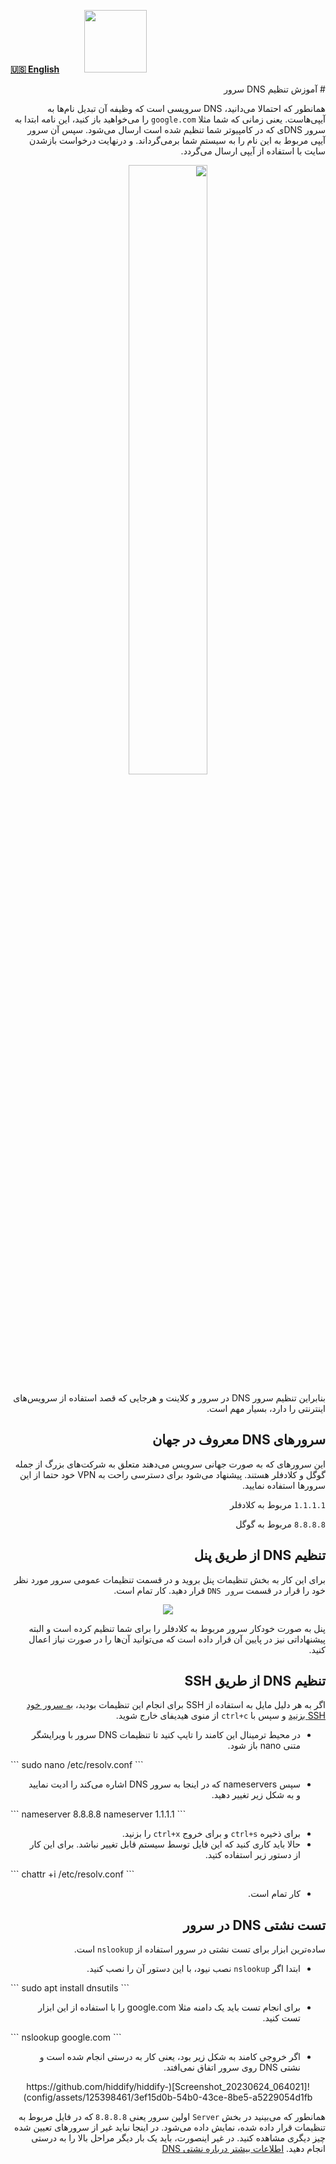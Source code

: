 [**🇺🇸 English**](https://docs.hiddify.com/Hiddify-Manager.wiki/How-to-set-DNS-server)&nbsp;&nbsp;&nbsp;&nbsp;&nbsp;&nbsp;&nbsp;&nbsp;&nbsp;&nbsp;<a href="https://github.com/hiddify/hiddify-config/wiki/%D9%87%D9%85%D9%87-%D8%A2%D9%85%D9%88%D8%B2%D8%B4%E2%80%8C%D9%87%D8%A7-%D9%88-%D9%88%DB%8C%D8%AF%D8%A6%D9%88%D9%87%D8%A7"><img width="100" src="https://github.com/hiddify/hiddify-config/assets/125398461/3704cd84-eee6-4c45-abe7-3c02936bbebb" /></a>

<div dir="rtl" markdown=1>
# آموزش تنظیم DNS سرور

همانطور که احتمالا می‌دانید، DNS سرویسی است که وظیفه آن تبدیل نام‌ها به آیپی‌هاست. یعنی زمانی که شما مثلا `google.com` را می‌خواهید باز کنید، این نامه ابتدا به سرور DNSی که در کامپیوتر شما تنظیم شده است ارسال می‌شود. سپس آن سرور آیپی مربوط به این نام را به سیستم شما برمی‌گرداند. و درنهایت درخواست بازشدن سایت با استفاده از آیپی ارسال می‌گردد.

<div align=center markdown=1>
<img width=50% src="https://github.com/hiddify/hiddify-config/assets/125398461/8b1ce774-3268-4c42-ae0a-02553feb3b26" />
</div>

بنابراین تنظیم سرور DNS در سرور و کلاینت و هرجایی که قصد استفاده از سرویس‌های اینترنتی را دارد، بسیار مهم است.

## سرورهای DNS معروف در جهان

این سرورهای که به صورت جهانی سرویس می‌دهند متعلق به شرکت‌های بزرگ از جمله گوگل و کلادفلر هستند. پیشنهاد می‌شود برای دسترسی راحت به VPN خود حتما از این سرورها استفاده نمایید.

`1.1.1.1` مربوط به کلادفلر

`8.8.8.8` مربوط به گوگل

## تنظیم DNS از طریق پنل

برای این کار به بخش تنظیمات پنل بروید و در قسمت تنظیمات عمومی سرور مورد نظر خود را قرار در قسمت `سرور DNS` قرار دهید. کار تمام است.

<div align=center markdown=1>
<img src="https://github.com/hiddify/hiddify-config/assets/125398461/49b3b5a5-8b7a-42d4-8bac-6593c7c50ada" />
</div>

پنل به صورت خودکار سرور مربوط به کلادفلر را برای شما تنظیم کرده است و البته پیشنهاداتی نیز در پایین آن قرار داده است که می‌توانید آن‌ها را در صورت نیاز اعمال کنید.

## تنظیم DNS از طریق SSH

اگر به هر دلیل مایل به استفاده از SSH برای انجام این تنظیمات بودید، [به سرور خود SSH بزنید](https://github.com/hiddify/hiddify-config/wiki/SSH-%D8%A2%D9%85%D9%88%D8%B2%D8%B4-%D8%A7%D8%AA%D8%B5%D8%A7%D9%84-%D8%A8%D9%87-%D8%B3%D8%B1%D9%88%D8%B1-%D8%A7%D8%B2-%D8%B7%D8%B1%DB%8C%D9%82) و سپس با `ctrl+c` از منوی هیدیفای خارج شوید.

- در محیط ترمینال این کامند را تایپ کنید تا تنظیمات DNS سرور با ویرایشگر متنی nano باز شود.

<div dir="ltr" markdown=1>
```
sudo nano /etc/resolv.conf
```
</div>

- سپس nameservers که در اینجا به سرور DNS اشاره می‌کند را ادیت نمایید و به شکل زیر تغییر دهید.

<div dir="ltr" markdown=1>
```
nameserver 8.8.8.8
nameserver 1.1.1.1
```
</div>

- برای ذخیره `ctrl+s` و برای خروج `ctrl+x` را بزنید.
- حالا باید کاری کنید که این فایل توسط سیستم قابل تغییر نباشد. برای این کار از دستور زیر استفاده کتید.

<div dir="ltr" markdown=1>
```
chattr +i /etc/resolv.conf
```
</div>

- کار تمام است.

## تست نشتی DNS در سرور

ساده‌ترین ابزار برای تست نشتی در سرور استفاده از `nslookup` است.

- ابتدا اگر `nslookup` نصب نیود، با این دستور آن را نصب کنید.

<div dir="ltr" markdown=1>
```
sudo apt install dnsutils
```
</div>

- برای انجام تست باید یک دامنه مثلا google.com را با استفاده از این ابزار تست کنید.

<div dir="ltr" markdown=1>
```
nslookup google.com
```
</div>

- اگر خروجی کامند به شکل زیر بود، یعنی کار به درستی انجام شده است و نشتی DNS روی سرور اتفاق نمی‌افتد.

<div align=center markdown=1>
![Screenshot_20230624_064021](https://github.com/hiddify/hiddify-config/assets/125398461/3ef15d0b-54b0-43ce-8be5-a5229054d1fb)
</div>

همانطور که می‌بینید در بخش `Server` اولین سرور یعنی `8.8.8.8` که در فایل مربوط به تنظیمات قرار داده شده، نمایش داده می‌شود.
در اینجا نباید غیر از سرورهای تعیین شده چیز دیگری مشاهده کنید. در غیر اینصورت، باید یک بار دیگر مراحل بالا را به درستی انجام دهید. [اطلاعات بیشتر درباره نشتی DNS](https://github.com/hiddify/hiddify-config/discussions/859)

</div>
